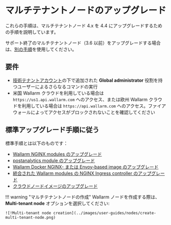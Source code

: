 [ptrav-attack-docs]:                ../attacks-vulns-list.md#path-traversal
[attacks-in-ui-image]:              ../images/admin-guides/test-attacks-quickstart.png

# マルチテナントノードのアップグレード

これらの手順は、マルチテナントノード 4.x を 4.4 にアップグレードするための手順を説明しています。

サポート終了のマルチテナントノード（3.6 以前）をアップグレードする場合は、[別の手順](older-versions/multi-tenant.md)を使用してください。

## 要件

* [技術テナントアカウント](../installation/multi-tenant/configure-accounts.md#tenant-account-structure)の下で追加された **Global administrator** 役割を持つユーザーによるさらなるコマンドの実行
* 米国 Wallarm クラウドを利用している場合は `https://us1.api.wallarm.com` へのアクセス、または欧州 Wallarm クラウドを利用している場合は `https://api.wallarm.com` へのアクセス。ファイアウォールによってアクセスがブロックされないことを確認してください

## 標準アップグレード手順に従う

標準手順とは以下のものです：

* [Wallarm NGINX modules のアップグレード](nginx-modules.md)
* [postanalytics module のアップグレード](separate-postanalytics.md)
* [Wallarm Docker NGINX- または Envoy-based image のアップグレード](docker-container.md)
* [統合された Wallarm modules の NGINX Ingress controller のアップグレード](ingress-controller.md)
* [クラウドノードイメージのアップグレード](cloud-image.md)

!!! warning "マルチテナントノードの作成"
    Wallarm ノードを作成する際は、**Multi-tenant node** オプションを選択してください:

    ![!Multi-tenant node creation](../images/user-guides/nodes/create-multi-tenant-node.png)
